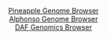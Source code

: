 <div id="Pineapple_Genome_Browser" align="center">
  <a href="https://igv.org/app/?sessionURL=blob:zZJva9swEMa_i6BlA8e25NqODWU4WZI2adKuwc2WUoziyI4aW3IkxflHvnvVsrE3HTQvNgZC6I6T7rlHvwOoiZCUMxACZELXhBAYQC74ZozLqiAjXBIJwgwXkhhAkIwIwlICwgPIsFQ4vr_RNxdKVTK0LKqqRolZzk3pmLjEe87wRpopL602Lwo84wIrLqTVErjmFs3rxobMcFWZurdjutYcK2zholpwJrlVEZYnG_1e8iuV5ITxkiTlulD0TUCi9WiNczPDX6LJOEpTIuWA7K7nl9HgOnpwOvG057Wn8e3VJPYm52OaM6zWglx.P0Mt2V6h2G3uht7NNx0O.8Mf.7vWql7B5Znz9byzragg8hL6sOkEKHB9bQ5lc7L9n.bWi544e6e7GnURKSa5gj1I0fK.e8X5bpAv43fnboKjAQqerjULIF0IP4S24die4SKv8XqETcO2A.2O4BSEj08GUAKnS13.eABqV2ligCSr9Rs8BuBiTgQIG4Ft.zAIkHvhX9hBAI_GAaxF8fes7cb3gW.jCCEvyWihNM7zRLJKmpgxs04zM9.f6OX2DHV72Ujv0cj1h93nweZh70f9scDT6ZX9Bz8NoNu_faEe9iOq_gl5HxFiqtmpuKVi742eO.Nmrz0b3LZ2af_ubuFO.j2Hv2vPK0inWZNxUWKl63VGhz.Jq7GgmCmdqKmkM1pQtZtoF_kGhBA5GlyQ8oJrEoHIZ59swzaga3_.DahzfDq.AA--">Pineapple Genome Browser</a>
</div>
<div id="Alphonso_Genome_Browser" align="center">
  <a href="https://igv.org/app/?sessionURL=blob:zZJda9swFIb_i6BlA8e27NqpDWU4TdOPtN2WNE1pKebYlm1RW3Ik2fki_31q2dhNB83FxkAX0uFI531fPVvUESEpZyhEjok9E2NkIFny5RTqpiK3UBOJwhwqSQwkSE4EYSlB4RblIBXMJtf6ZqlUI0PLoqrp1cAKbkrXhBo2nMFSmimvrVNeVZBwAYoLaQ0EdNyiRddbkgSaxtSzXdOzMlBgQdWUnEluNYQV8VK_F_8qxQVhvCZx3VaKvgmItR6tMTNz.BLNp1GaEinHZH2ZnUTjy.jePZs9nvunj7OvF_OZPz.c0oKBagU5ubv0ltdJtHkYw0t33u_u2IEzqjdpMzhb2Afu8PBs1VBB5Anu42M3cALvNRrKMrL6n1zrRfd0fj3x028XI5lDe.AMmpx24grjcb5Y5YP0D853Bqp42moWUFqKfohtw7V9w3P83usWHxu2Heh8BKcofHo2kBKQvuj2py1S60YTgyRZtG_wGIiLjAgU9gLb7uMgcLyj_pEdBHhnbFErqr8X7mg2Cfq2EzmOH.e0UhrnLJaskSYwZnZpbhabPdPEfDwc3U_UnN4M7743yRoeymmQTaeefDdLR_vXo98.UBv9iKJ_wt1HhJgq2Re29uaiWy_EVRGsbuaecl6KMlLDjV.X76P2Gs9.0eRc1KB0v67o40_aOhAUmNKFjkqa0Iqq9VynyJcoxI6roUUpr7imEIki.WQbtoE9._NvON3d8.4H">Alphonso Genome Browser</a>
</div>


<div id="DAF_Genomics_Browser" align="center">
  <a href="https://igv.org/app/?sessionURL=blob:tZHtatswFIbv5cD6y3Zs2XFqQxhe1m6hm7c29bK1lKDax7GoZbmSHKcJufcJt2WwUcagA0lInI_31Xn2sEGpmGggBuJ4Y8fzwAJViX5BeVtjSjkqiEtaK7RAYokSmxwh3kNJlabZxSdTWWndqng0Kmhpr7ERnOXKUb5DW1uJTldoUm3iUE53oqG9cnLBTbKmI1q3lWiUGNE8R6Vsd9Ris1711BzPsdXQEle8qzUbVFfGhDFWOCU1bllT4PYvRv6DslnsbbJcJEP9GT7Mi2lyNk...SfZ1YdwdpV9.bjMwuXRgq0bqjuJ08vb7CtmybtZvklFdP6dpDOS_VD9fZ.88d8fnWxbJlFNvYl37Ee.S8ZwsKAWeWcQQF5JL_YCa0KOLRIE9tPVH4dmBlIwiK9vLNCS5ncm_XoP.qE1oEDhfTcws0DIAiXEduS6Ey.KyDiYBG4UeQdrD52sX5nkaXYRTVySEBI6t5Qb_ZLVw_iM0J_B18L4W2ez_xWTz3dpvfPnrP98nt6p8JTz5XZzGbJIvIDJghe_VQrJqTahx.cTFFobNY6N_kXFP9wcfgI-">DAF Genomics Browser</a>
</div>
